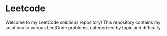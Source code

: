 # Leetcode
Welcome to my LeetCode solutions repository! This repository contains my solutions to various LeetCode problems, categorized by topic and difficulty.
